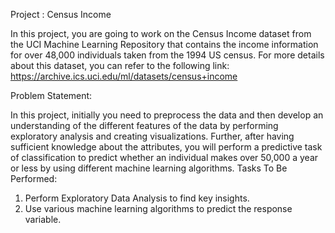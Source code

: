 Project : Census Income

In this project, you are going to work on the Census Income dataset from the
UCI Machine Learning Repository that contains the income information for over
48,000 individuals taken from the 1994 US census.
For more details about this dataset, you can refer to the following link:
https://archive.ics.uci.edu/ml/datasets/census+income


Problem Statement:

In this project, initially you need to preprocess the data and then develop an
understanding of the different features of the data by performing exploratory
analysis and creating visualizations. Further, after having sufficient knowledge
about the attributes, you will perform a predictive task of classification to predict
whether an individual makes over 50,000 a year or less by using different
machine learning algorithms.
Tasks To Be Performed:
1. Perform Exploratory Data Analysis to find key insights.
2. Use various machine learning algorithms to predict the response variable.

